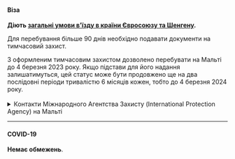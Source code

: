 #### Віза

**Діють [загальні умови в'їзду в країни Євросоюзу та Шенгену](/article/73ed692655a69928f4fbd4601).** 

Для перебування більше 90 днів необхідно подавати документи на тимчасовий захист.

<section>
З оформленим тимчасовим захистом дозволено перебувати на Мальті до 4 березня 2023 року. Якщо підстави для його надання залишатимуться, цей статус може бути продовжено ще на два послідовні періоди тривалістю 6 місяців кожен, тобто до 4 березня 2024 року.
</section>

</br>

<details>
<summary>Контакти Міжнародного Агентства Захисту (International Protection Agency) на Мальті</summary>

(+356) 2125 5257 

frontoffice@ipa.gov.mt

 info.ipa@ipa.gov.mt

</details>




***


#### COVID-19

**Немає обмежень**.